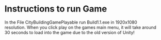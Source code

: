 <h1>Instructions to run Game</h1>
<p>In the File CityBuildingGamePlayable run Build1.1.exe in 1920x1080 resolution. When you click play on the games main menu, it will take around 30 seconds to load into the game due to the old version of Unity!</p>
